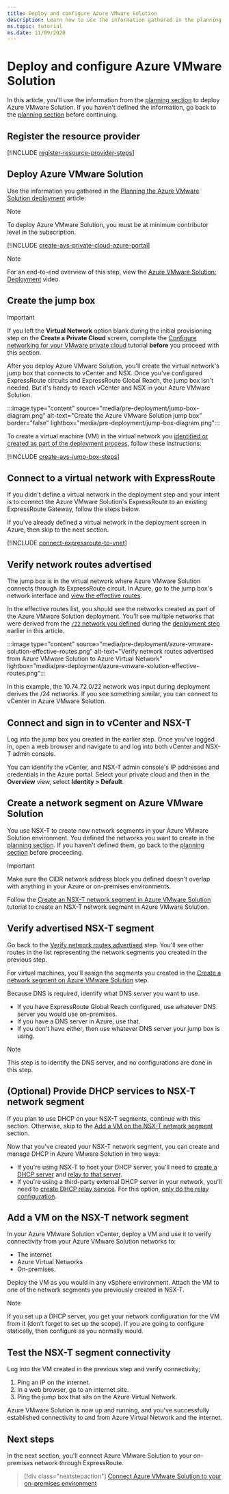 ```yaml
---
title: Deploy and configure Azure VMware Solution
description: Learn how to use the information gathered in the planning stage to deploy the Azure VMware Solution private cloud.
ms.topic: tutorial
ms.date: 11/09/2020
---
```


# Deploy and configure Azure VMware Solution

In this article, you'll use the information from the [planning section](production-ready-deployment-steps.md) to deploy Azure VMware Solution. If you haven't defined the information, go back to the [planning section](production-ready-deployment-steps.md) before continuing.

## Register the resource provider

[!INCLUDE [register-resource-provider-steps](includes/register-resource-provider-steps.md)]


## Deploy Azure VMware Solution

Use the information you gathered in the [Planning the Azure VMware Solution deployment](production-ready-deployment-steps.md) article:

>[!NOTE]
>To deploy Azure VMware Solution, you must be at minimum contributor level in the subscription.

[!INCLUDE [create-avs-private-cloud-azure-portal](includes/create-private-cloud-azure-portal-steps.md)]

>[!NOTE]
>For an end-to-end overview of this step, view the [Azure VMware Solution: Deployment](https://www.youtube.com/embed/gng7JjxgayI) video.

## Create the jump box

>[!IMPORTANT]
>If you left the **Virtual Network** option blank during the initial provisioning step on the **Create a Private Cloud** screen, complete the [Configure networking for your VMware private cloud](tutorial-configure-networking.md) tutorial **before** you proceed with this section.  

After you deploy Azure VMware Solution, you'll create the virtual network's jump box that connects to vCenter and NSX. Once you've configured ExpressRoute circuits and ExpressRoute Global Reach, the jump box isn't needed.  But it's handy to reach vCenter and NSX in your Azure VMware Solution.  

:::image type="content" source="media/pre-deployment/jump-box-diagram.png" alt-text="Create the Azure VMware Solution jump box" border="false" lightbox="media/pre-deployment/jump-box-diagram.png":::

To create a virtual machine (VM) in the virtual network you [identified or created as part of the deployment process](production-ready-deployment-steps.md#azure-virtual-network-to-attach-azure-vmware-solution), follow these instructions: 

[!INCLUDE [create-avs-jump-box-steps](includes/create-jump-box-steps.md)]

## Connect to a virtual network with ExpressRoute

If you didn't define a virtual network in the deployment step and your intent is to connect the Azure VMware Solution's ExpressRoute to an existing ExpressRoute Gateway, follow the steps below.

If you've already defined a virtual network in the deployment screen in Azure, then skip to the next section.

[!INCLUDE [connect-expressroute-to-vnet](includes/connect-expressroute-vnet.md)]

## Verify network routes advertised

The jump box is in the virtual network where Azure VMware Solution connects through its ExpressRoute circuit.  In Azure, go to the jump box's network interface and [view the effective routes](../virtual-network/manage-route-table.md#view-effective-routes).

In the effective routes list, you should see the networks created as part of the Azure VMware Solution deployment. You'll see multiple networks that were derived from the [`/22` network you defined](production-ready-deployment-steps.md#ip-address-segment) during the [deployment step](#deploy-azure-vmware-solution) earlier in this article.

:::image type="content" source="media/pre-deployment/azure-vmware-solution-effective-routes.png" alt-text="Verify network routes advertised from Azure VMware Solution to Azure Virtual Network" lightbox="media/pre-deployment/azure-vmware-solution-effective-routes.png":::

In this example, the 10.74.72.0/22 network was input during deployment derives the /24 networks.  If you see something similar, you can connect to vCenter in Azure VMware Solution.

## Connect and sign in to vCenter and NSX-T

Log into the jump box you created in the earlier step. Once you've logged in, open a web browser and navigate to and log into both vCenter and NSX-T admin console.  

You can identify the vCenter, and NSX-T admin console's IP addresses and credentials in the Azure portal.  Select your private cloud and then in the **Overview** view, select **Identity > Default**. 

## Create a network segment on Azure VMware Solution

You use NSX-T to create new network segments in your Azure VMware Solution environment.  You defined the networks you want to create in the [planning section](production-ready-deployment-steps.md).  If you haven't defined them, go back to the [planning section](production-ready-deployment-steps.md) before proceeding.

>[!IMPORTANT]
>Make sure the CIDR network address block you defined doesn't overlap with anything in your Azure or on-premises environments.  

Follow the [Create an NSX-T network segment in Azure VMware Solution](tutorial-nsx-t-network-segment.md) tutorial to create an NSX-T network segment in Azure VMware Solution.

## Verify advertised NSX-T segment

Go back to the [Verify network routes advertised](#verify-network-routes-advertised) step. You'll see other routes in the list representing the network segments you created in the previous step.  

For virtual machines, you'll assign the segments you created in the [Create a network segment on Azure VMware Solution](#create-a-network-segment-on-azure-vmware-solution) step.  

Because DNS is required, identify what DNS server you want to use.  

- If you have ExpressRoute Global Reach configured, use whatever DNS server you would use on-premises.  
- If you have a DNS server in Azure, use that.  
- If you don't have either, then use whatever DNS server your jump box is using.

>[!NOTE]
>This step is to identify the DNS server, and no configurations are done in this step.

## (Optional) Provide DHCP services to NSX-T network segment

If you plan to use DHCP on your NSX-T segments, continue with this section. Otherwise, skip to the [Add a VM on the NSX-T network segment](#add-a-vm-on-the-nsx-t-network-segment) section.  

Now that you've created your NSX-T network segment, you can create and manage DHCP in Azure VMware Solution in two ways:

* If you're using NSX-T to host your DHCP server, you'll need to [create a DHCP server](manage-dhcp.md#create-a-dhcp-server) and [relay to that server](manage-dhcp.md#create-dhcp-relay-service). 
* If you're using a third-party external DHCP server in your network, you'll need to [create DHCP relay service](manage-dhcp.md#create-dhcp-relay-service).  For this option, [only do the relay configuration](manage-dhcp.md#create-dhcp-relay-service).


## Add a VM on the NSX-T network segment

In your Azure VMware Solution vCenter, deploy a VM and use it to verify connectivity from your Azure VMware Solution networks to:

- The internet
- Azure Virtual Networks
- On-premises.  

Deploy the VM as you would in any vSphere environment.  Attach the VM to one of the network segments you previously created in NSX-T.  

>[!NOTE]
>If you set up a DHCP server, you get your network configuration for the VM from it (don't forget to set up the scope).  If you are going to configure statically, then configure as you normally would.

## Test the NSX-T segment connectivity

Log into the VM created in the previous step and verify connectivity;

1. Ping an IP on the internet.
2. In a web browser, go to an internet site.
3. Ping the jump box that sits on the Azure Virtual Network.

Azure VMware Solution is now up and running, and you've successfully established connectivity to and from Azure Virtual Network and the internet.

## Next steps

In the next section, you'll connect Azure VMware Solution to your on-premises network through ExpressRoute.
> [!div class="nextstepaction"]
> [Connect Azure VMware Solution to your on-premises environment](azure-vmware-solution-on-premises.md)
